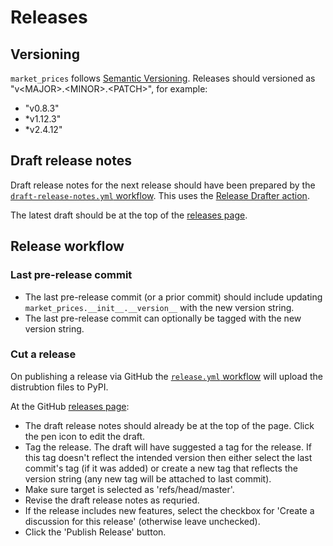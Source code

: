 # Releases

## Versioning
`market_prices` follows [Semantic Versioning](https://semver.org/). Releases should versioned as "v\<MAJOR>.\<MINOR>.\<PATCH>", for example:
* "v0.8.3"
* *v1.12.3"
* *v2.4.12"

## Draft release notes
Draft release notes for the next release should have been prepared by the [`draft-release-notes.yml` workflow](https://github.com/maread99/market_prices/blob/master/.github/workflows/draft-release-notes.yml). This uses the [Release Drafter action](https://github.com/marketplace/actions/release-drafter).

The latest draft should be at the top of the [releases page](https://github.com/maread99/market_prices/releases).

## Release workflow

### Last pre-release commit
* The last pre-release commit (or a prior commit) should include updating `market_prices.__init__.__version__` with the new version string.
* The last pre-release commit can optionally be tagged with the new version string.

### Cut a release
On publishing a release via GitHub the [`release.yml` workflow](https://github.com/maread99/market_prices/blob/master/.github/workflows/release.yml) will upload the distrubtion files to PyPI.

At the GitHub [releases page](https://github.com/maread99/market_prices/releases):
* The draft release notes should already be at the top of the page. Click the pen icon to edit the draft.
* Tag the release. The draft will have suggested a tag for the release. If this tag doesn't reflect the intended version then either select the last commit's tag (if it was added) or create a new tag that reflects the version string (any new tag will be attached to last commit).
* Make sure target is selected as 'refs/head/master'.
* Revise the draft release notes as requried.
* If the release includes new features, select the checkbox for 'Create a discussion for this release' (otherwise leave unchecked).
* Click the 'Publish Release' button.